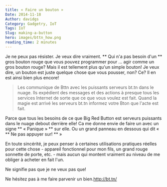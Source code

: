 ```yaml
---
title: « Faire un bouton »
Date: 2014-11-18
Author: davidgs
Category: Gadgetry, IoT
Tags: IoT
Slug: making-a-button
hero: images/bttn_how.png
reading_time: 2 minutes
---
```


Je ne peux pas résister. Je veux dire vraiment. ** Qui n'a pas besoin d'un ** gros bouton rouge que vous pouvez programmer pour ... agir comme un gros bouton rouge? Mais il est tellement plus qu'un simple bouton! Je veux dire, un bouton est juste quelque chose que vous pousser, non? Ce? Il en est ainsi bien plus encore!

> Les communique de Bttn avec les puissants serveurs bt.tn dans le nuage. Ils expédient des messages et des actions à presque tous les services Internet de sorte que ce que vous voulez est fait. Quand la magie est arrivé les serveurs bt.tn informez votre Bton que l'acte est fait.

Parce que tous les besoins de ce que Big Red Button est serveurs puissants dans le nuage debout derrière elle! Ca me donne envie de faire un avec un signe ** « Panique » ** sur elle. Ou un grand panneau en dessous qui dit « ** Ne pas appuyer sur! ** »

En toute sincérité, je peux penser à certaines utilisations pratiques réelles pour cette chose - appareil fonctionnel pour mon fils, un grand rouge sonnette de porte, etc. - mais aucun qui montent vraiment au niveau de me obliger à acheter en fait l'un.

Ne signifie pas que je ne veux pas que!

Ne hésitez pas à me faire parvenir un bien.<http://bt.tn/>
